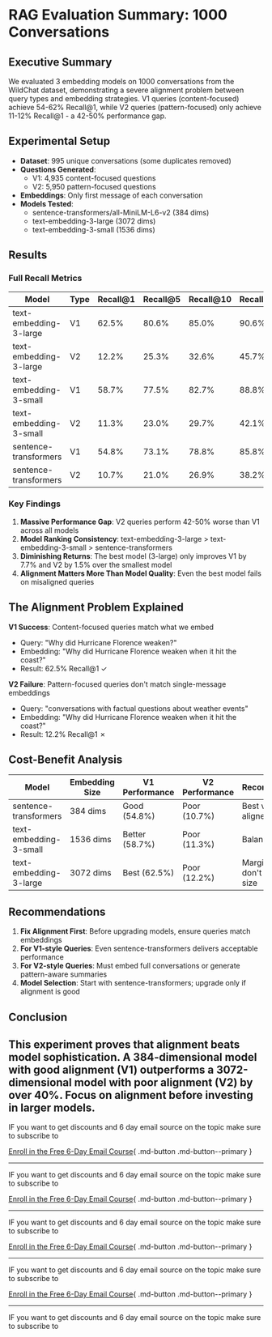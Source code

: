 # RAG Evaluation Summary: 1000 Conversations

## Executive Summary

We evaluated 3 embedding models on 1000 conversations from the WildChat dataset, demonstrating a severe alignment problem between query types and embedding strategies. V1 queries (content-focused) achieve 54-62% Recall@1, while V2 queries (pattern-focused) only achieve 11-12% Recall@1 - a 42-50% performance gap.

## Experimental Setup

- **Dataset**: 995 unique conversations (some duplicates removed)
- **Questions Generated**:
  - V1: 4,935 content-focused questions
  - V2: 5,950 pattern-focused questions
- **Embeddings**: Only first message of each conversation
- **Models Tested**:
  - sentence-transformers/all-MiniLM-L6-v2 (384 dims)
  - text-embedding-3-large (3072 dims)
  - text-embedding-3-small (1536 dims)

## Results

### Full Recall Metrics

| Model                  | Type | Recall@1 | Recall@5 | Recall@10 | Recall@30 |
| ---------------------- | ---- | -------- | -------- | --------- | --------- |
| text-embedding-3-large | V1   | 62.5%    | 80.6%    | 85.0%     | 90.6%     |
| text-embedding-3-large | V2   | 12.2%    | 25.3%    | 32.6%     | 45.7%     |
| text-embedding-3-small | V1   | 58.7%    | 77.5%    | 82.7%     | 88.8%     |
| text-embedding-3-small | V2   | 11.3%    | 23.0%    | 29.7%     | 42.1%     |
| sentence-transformers  | V1   | 54.8%    | 73.1%    | 78.8%     | 85.8%     |
| sentence-transformers  | V2   | 10.7%    | 21.0%    | 26.9%     | 38.2%     |

### Key Findings

1. **Massive Performance Gap**: V2 queries perform 42-50% worse than V1 across all models
2. **Model Ranking Consistency**: text-embedding-3-large > text-embedding-3-small > sentence-transformers
3. **Diminishing Returns**: The best model (3-large) only improves V1 by 7.7% and V2 by 1.5% over the smallest model
4. **Alignment Matters More Than Model Quality**: Even the best model fails on misaligned queries

## The Alignment Problem Explained

**V1 Success**: Content-focused queries match what we embed

- Query: "Why did Hurricane Florence weaken?"
- Embedding: "Why did Hurricane Florence weaken when it hit the coast?"
- Result: 62.5% Recall@1 ✓

**V2 Failure**: Pattern-focused queries don't match single-message embeddings

- Query: "conversations with factual questions about weather events"
- Embedding: "Why did Hurricane Florence weaken when it hit the coast?"
- Result: 12.2% Recall@1 ✗

## Cost-Benefit Analysis

| Model                  | Embedding Size | V1 Performance | V2 Performance | Recommendation                       |
| ---------------------- | -------------- | -------------- | -------------- | ------------------------------------ |
| sentence-transformers  | 384 dims       | Good (54.8%)   | Poor (10.7%)   | Best value for aligned queries       |
| text-embedding-3-small | 1536 dims      | Better (58.7%) | Poor (11.3%)   | Balanced choice                      |
| text-embedding-3-large | 3072 dims      | Best (62.5%)   | Poor (12.2%)   | Marginal gains don't justify 8x size |

## Recommendations

1. **Fix Alignment First**: Before upgrading models, ensure queries match embeddings
2. **For V1-style Queries**: Even sentence-transformers delivers acceptable performance
3. **For V2-style Queries**: Must embed full conversations or generate pattern-aware summaries
4. **Model Selection**: Start with sentence-transformers; upgrade only if alignment is good

## Conclusion

## This experiment proves that **alignment beats model sophistication**. A 384-dimensional model with good alignment (V1) outperforms a 3072-dimensional model with poor alignment (V2) by over 40%. Focus on alignment before investing in larger models.

IF you want to get discounts and 6 day email source on the topic make sure to subscribe to

[Enroll in the Free 6-Day Email Course](https://improvingrag.com/){ .md-button .md-button--primary }

---

IF you want to get discounts and 6 day email source on the topic make sure to subscribe to

[Enroll in the Free 6-Day Email Course](https://improvingrag.com/){ .md-button .md-button--primary }

---

IF you want to get discounts and 6 day email source on the topic make sure to subscribe to

[Enroll in the Free 6-Day Email Course](https://improvingrag.com/){ .md-button .md-button--primary }

---

IF you want to get discounts and 6 day email source on the topic make sure to subscribe to

[Enroll in the Free 6-Day Email Course](https://improvingrag.com/){ .md-button .md-button--primary }

---

IF you want to get discounts and 6 day email source on the topic make sure to subscribe to

<script async data-uid="010fd9b52b" src="https://fivesixseven.kit.com/010fd9b52b/index.js"></script>
